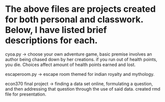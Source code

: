 # The above files are projects created for both personal and classwork. Below, I have listed brief descriptions for each. 

cyoa.py -> choose your own adventure game, basic premise involves an author being chased down by her creations. if you run out of health points, you die. Choices affect amount of health points earned and lost. 

escaperoom.py -> escape room themed for indian royalty and mythology.

econ370 final project -> finding a data set online, formulating a question, and then addressing that question through the use of said data. created rmd file for presentation. 
